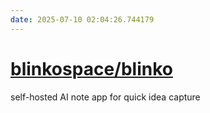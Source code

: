 ```yaml
---
date: 2025-07-10 02:04:26.744179
---
```


# [blinkospace/blinko](https://github.com/blinkospace/blinko)

self-hosted AI note app for quick idea capture